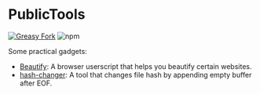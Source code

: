 # PublicTools

[![Greasy Fork](https://img.shields.io/greasyfork/dd/390421?color=orange&label=Beautify&logo=javascript)](https://greasyfork.org/zh-CN/scripts/390421-beautify)
![npm](https://img.shields.io/npm/dm/hash-changer?logo=npm&label=hash-changer)

Some practical gadgets:

- [Beautify](./Beautify): A browser userscript that helps you beautify certain websites.
- [hash-changer](./hash-changer): A tool that changes file hash by appending empty buffer after EOF.
